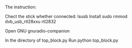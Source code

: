 The instruction:

Chect the stick whether connected:
   lsusb
Install
   sudo rmmod dvb_usb_rtl28xxu rtl2832

Open GNU
   gnuradio-companion

In the directory of  top_block.py
Run 
   python top_block.py
   

